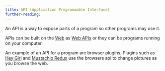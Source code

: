 ```yaml
---
title: API (Application Programmable Interface)
further-reading:
---
```

An API is a way to expose parts of a program so other programs may use it.

APIs can be built on the [Web](/web) as [Web APIs](/web-api) or they can be programs running on your computer.

An example of an API for a program are browser plugins. Plugins such as [Hey Girl](https://chrome.google.com/webstore/detail/hey-girl/jcpmmhaffdebnmkjelaohgjmndeongip) and [Mustachio Redux](https://chrome.google.com/webstore/detail/mustachio-redux/hbnnipmnpgiepegnlmekieblhjmchmbf) use the browsers api to change pictures as you browse the web.
